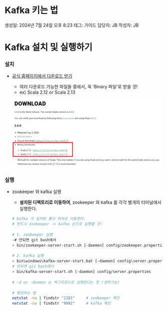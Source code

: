 # Kafka 키는 법

생성일: 2024년 7월 24일 오후 8:23
태그: 가이드
담당자: JB
작성자: JB

# Kafka 설치 및 실행하기

### 설치

- [공식 홈페이지에서 다운로드 받기](https://kafka.apache.org/downloads)
    - 여러 다운로드 가능한 파일들 중에서, 꼭 'Binary 파일'로 받을 것!
    - ex) Scala 2.12 or Scala 2.13
    
    ![Untitled](Untitled.png)
    

### 실행

- zookeeper 와 kafka 실행
    - **설치된 디렉토리로 이동하여**, zookeeper 와 kafka 를 각각 별개의 터미널에서 실행한다.
    
    ```bash
    # kafka 가 설치된 폴더 위치로 이동한다. 
    # 반드시 zookeeper -> kafka 순으로 실행할 것!
    
    # 1. zookeeper 실행
    -# 안되면 git bash에서
    > bin/zookeeper-server-start.sh [-daemon] config/zookeeper.properties
    
    # 2. kafka 실행
    > bin\windows\kafka-server-start.bat [-daemon] config\server.properties
    # 안되면 git bash에서
    > bin/kafka-server-start.sh [-daemon] config/server.properties
    
    # -d or -deamon 는 백그라운드로 실행한다는 뜻 (생략가능)
    
    # 확인하는 법
    netstat -na | findstr "2181"     # zookeeper 확인
    netstat -na | findstr "9092"     # kafka 확인
    ```